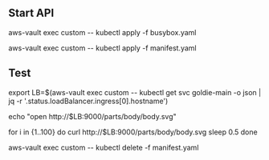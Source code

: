 ## Start API

aws-vault exec custom -- kubectl apply -f busybox.yaml

aws-vault exec custom -- kubectl apply -f manifest.yaml

## Test
export LB=$(aws-vault exec custom -- kubectl get svc goldie-main -o json | jq -r '.status.loadBalancer.ingress[0].hostname')

echo "open http://$LB:9000/parts/body/body.svg"

for i in {1..100}
do
  curl http://$LB:9000/parts/body/body.svg
  sleep 0.5
done








aws-vault exec custom -- kubectl delete -f manifest.yaml